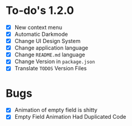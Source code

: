 # To-do's 1.2.0
- [x] New context menu
- [x] Automatic Darkmode
- [x] Change UI Design System
- [x] Change application language
- [x] Change `README.md` language
- [x] Change Version in `package.json`
- [x] Translate `TODOS` Version Files

# Bugs
- [x] Animation of empty field is shitty
- [x] Empty Field Animation Had Duplicated Code